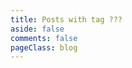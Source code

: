 ```yaml
---
title: Posts with tag ???
aside: false
comments: false
pageClass: blog
---
```


<script setup lang="ts">
import BlogPage from '@components/misc/blog/BlogPage.vue';
</script>

<BlogPage />

